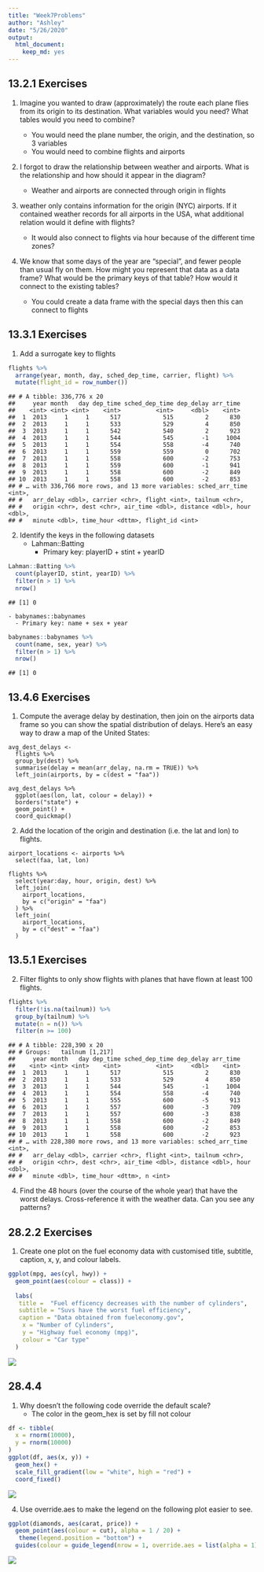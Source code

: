 ```yaml
---
title: "Week7Problems"
author: "Ashley"
date: "5/26/2020"
output: 
  html_document: 
    keep_md: yes
---
```




## 13.2.1 Exercises

1. Imagine you wanted to draw (approximately) the route each plane flies from its origin to its destination. What variables would you need? What tables would you need to combine?
    - You would need the plane number, the origin, and the destination, so 3 variables
    - You would need to combine flights and airports 

2. I forgot to draw the relationship between weather and airports. What is the relationship and how should it appear in the diagram?
    - Weather and airports are connected through origin in flights 

3. weather only contains information for the origin (NYC) airports. If it contained weather records for all airports in the USA, what additional relation would it define with flights?
    - It would also connect to flights via hour because of the different time zones? 

4. We know that some days of the year are “special”, and fewer people than usual fly on them. How might you represent that data as a data frame? What would be the primary keys of that table? How would it connect to the existing tables?
    - You could create a data frame with the special days then this can connect to flights 
    
## 13.3.1 Exercises 
1. Add a surrogate key to flights

```r
flights %>%
  arrange(year, month, day, sched_dep_time, carrier, flight) %>%
  mutate(flight_id = row_number()) 
```

```
## # A tibble: 336,776 x 20
##     year month   day dep_time sched_dep_time dep_delay arr_time
##    <int> <int> <int>    <int>          <int>     <dbl>    <int>
##  1  2013     1     1      517            515         2      830
##  2  2013     1     1      533            529         4      850
##  3  2013     1     1      542            540         2      923
##  4  2013     1     1      544            545        -1     1004
##  5  2013     1     1      554            558        -4      740
##  6  2013     1     1      559            559         0      702
##  7  2013     1     1      558            600        -2      753
##  8  2013     1     1      559            600        -1      941
##  9  2013     1     1      558            600        -2      849
## 10  2013     1     1      558            600        -2      853
## # … with 336,766 more rows, and 13 more variables: sched_arr_time <int>,
## #   arr_delay <dbl>, carrier <chr>, flight <int>, tailnum <chr>,
## #   origin <chr>, dest <chr>, air_time <dbl>, distance <dbl>, hour <dbl>,
## #   minute <dbl>, time_hour <dttm>, flight_id <int>
```
2. Identify the keys in the following datasets
    - Lahman::Batting
      - Primary key: playerID + stint + yearID

```r
Lahman::Batting %>%
  count(playerID, stint, yearID) %>%
  filter(n > 1) %>%
  nrow()
```

```
## [1] 0
```
    - babynames::babynames
      - Primary key: name + sex + year

```r
babynames::babynames %>%
  count(name, sex, year) %>%
  filter(n > 1) %>%
  nrow()
```

```
## [1] 0
```

## 13.4.6 Exercises
1. Compute the average delay by destination, then join on the airports data frame so you can show the spatial distribution of delays. Here’s an easy way to draw a map of the United States:

```
avg_dest_delays <-
  flights %>%
  group_by(dest) %>%
  summarise(delay = mean(arr_delay, na.rm = TRUE)) %>%
  left_join(airports, by = c(dest = "faa"))

avg_dest_delays %>%
  ggplot(aes(lon, lat, colour = delay)) +
  borders("state") +
  geom_point() +
  coord_quickmap()
```
2. Add the location of the origin and destination (i.e. the lat and lon) to flights.
```
airport_locations <- airports %>%
  select(faa, lat, lon)

flights %>%
  select(year:day, hour, origin, dest) %>%
  left_join(
    airport_locations,
    by = c("origin" = "faa")
  ) %>%
  left_join(
    airport_locations,
    by = c("dest" = "faa")
  )
```
## 13.5.1 Exercises
2. Filter flights to only show flights with planes that have flown at least 100 flights.

```r
flights %>%
  filter(!is.na(tailnum)) %>%
  group_by(tailnum) %>%
  mutate(n = n()) %>%
  filter(n >= 100)
```

```
## # A tibble: 228,390 x 20
## # Groups:   tailnum [1,217]
##     year month   day dep_time sched_dep_time dep_delay arr_time
##    <int> <int> <int>    <int>          <int>     <dbl>    <int>
##  1  2013     1     1      517            515         2      830
##  2  2013     1     1      533            529         4      850
##  3  2013     1     1      544            545        -1     1004
##  4  2013     1     1      554            558        -4      740
##  5  2013     1     1      555            600        -5      913
##  6  2013     1     1      557            600        -3      709
##  7  2013     1     1      557            600        -3      838
##  8  2013     1     1      558            600        -2      849
##  9  2013     1     1      558            600        -2      853
## 10  2013     1     1      558            600        -2      923
## # … with 228,380 more rows, and 13 more variables: sched_arr_time <int>,
## #   arr_delay <dbl>, carrier <chr>, flight <int>, tailnum <chr>,
## #   origin <chr>, dest <chr>, air_time <dbl>, distance <dbl>, hour <dbl>,
## #   minute <dbl>, time_hour <dttm>, n <int>
```
4. Find the 48 hours (over the course of the whole year) that have the worst delays. Cross-reference it with the weather data. Can you see any patterns?


## 28.2.2 Exercises
1. Create one plot on the fuel economy data with customised title, subtitle, caption, x, y, and colour labels.

```r
ggplot(mpg, aes(cyl, hwy)) +
  geom_point(aes(colour = class)) +
  
  labs(
   title =  "Fuel efficency decreases with the number of cylinders",
   subtitle = "Suvs have the worst fuel efficiency",
   caption = "Data obtained from fueleconomy.gov",
    x = "Number of Cylinders",
    y = "Highway fuel economy (mpg)",
    colour = "Car type"
  )
```

![](Week7Problems_files/figure-html/unnamed-chunk-6-1.png)<!-- -->

## 28.4.4 
1. Why doesn’t the following code override the default scale?
    - The color in the geom_hex is set by fill not colour

```r
df <- tibble(
  x = rnorm(10000),
  y = rnorm(10000)
)
ggplot(df, aes(x, y)) +
  geom_hex() +
  scale_fill_gradient(low = "white", high = "red") +
  coord_fixed()
```

![](Week7Problems_files/figure-html/unnamed-chunk-7-1.png)<!-- -->

4. Use override.aes to make the legend on the following plot easier to see.

```r
ggplot(diamonds, aes(carat, price)) +
  geom_point(aes(colour = cut), alpha = 1 / 20) +
   theme(legend.position = "bottom") +
  guides(colour = guide_legend(nrow = 1, override.aes = list(alpha = 1)))
```

![](Week7Problems_files/figure-html/unnamed-chunk-8-1.png)<!-- -->
